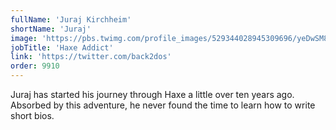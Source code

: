 ```yaml
---
fullName: 'Juraj Kirchheim'
shortName: 'Juraj'
image: 'https://pbs.twimg.com/profile_images/529344028945309696/yeDwSM8D_400x400.jpeg'
jobTitle: 'Haxe Addict'
link: 'https://twitter.com/back2dos'
order: 9910
---
```


Juraj has started his journey through Haxe a little over ten years ago. Absorbed by this adventure, he never found the time to learn how to write short bios.